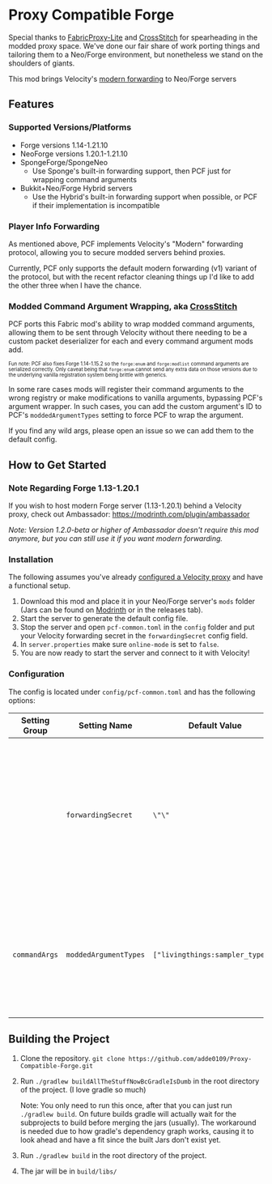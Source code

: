 # Proxy Compatible Forge

Special thanks to [FabricProxy-Lite](<https://github.com/OKTW-Network/FabricProxy-Lite>) and
[CrossStitch](<https://github.com/VelocityPowered/CrossStitch>) for spearheading in the modded proxy space. We've done
our fair share of work porting things and tailoring them to a Neo/Forge environment, but nonetheless we stand on the shoulders of giants.

This mod brings Velocity's [modern forwarding](<https://docs.papermc.io/velocity/player-information-forwarding>) to Neo/Forge servers

## Features

### Supported Versions/Platforms
- Forge versions 1.14-1.21.10
- NeoForge versions 1.20.1-1.21.10
- SpongeForge/SpongeNeo
  - Use Sponge's built-in forwarding support, then PCF just for wrapping command arguments
- Bukkit+Neo/Forge Hybrid servers
  - Use the Hybrid's built-in forwarding support when possible, or PCF if their implementation is incompatible

### Player Info Forwarding

As mentioned above, PCF implements Velocity's "Modern" forwarding protocol, allowing you to secure modded servers behind proxies.

Currently, PCF only supports the default modern forwarding (v1) variant of the protocol, but with the recent refactor cleaning things up I'd like to add the other three when I have the chance.

### Modded Command Argument Wrapping, aka [CrossStitch](<https://github.com/VelocityPowered/CrossStitch>)

PCF ports this Fabric mod's ability to wrap modded command arguments, allowing them to be sent through Velocity without
there needing to be a custom packet deserializer for each and every command argument mods add.

<sub><sup>
Fun note: PCF also fixes Forge 1.14-1.15.2 so the `forge:enum` and `forge:modlist` command arguments are
serialized correctly. Only caveat being that `forge:enum` cannot send any extra data on those versions due to the
underlying vanilla registration system being brittle with generics.
</sup></sub>

In some rare cases mods will register their command arguments to the wrong registry or make modifications to vanilla
arguments, bypassing PCF's argument wrapper. In such cases, you can add the custom argument's ID to PCF's
`moddedArgumentTypes` setting to force PCF to wrap the argument.

If you find any wild args, please open an issue so we can add them to the default config.

## How to Get Started

### Note Regarding Forge 1.13-1.20.1

If you wish to host modern Forge server (1.13-1.20.1) behind a Velocity proxy, check out Ambassador: <https://modrinth.com/plugin/ambassador>

*Note: Version 1.2.0-beta or higher of Ambassador doesn't require this mod anymore, but you can still use it if you want modern forwarding.*

### Installation

The following assumes you've already [configured a Velocity proxy](<https://docs.papermc.io/velocity/getting-started/>) and have a functional setup.

1. Download this mod and place it in your Neo/Forge server's `mods` folder (Jars can be found  on [Modrinth](<https://modrinth.com/mod/proxy-compatible-forge/versions>) or in the releases tab).
2. Start the server to generate the default config file.
3. Stop the server and open `pcf-common.toml` in the `config` folder and put your Velocity forwarding secret in the `forwardingSecret` config field.
4. In `server.properties` make sure `online-mode` is set to `false`.
5. You are now ready to start the server and connect to it with Velocity!

### Configuration

The config is located under `config/pcf-common.toml` and has the following options:

| Setting Group | Setting Name          | Default Value                    | Description                                                                                                                                        |
|---------------|-----------------------|----------------------------------|----------------------------------------------------------------------------------------------------------------------------------------------------|
|               | `forwardingSecret`    | `\"\"`                           | The secret used to verify the player's connection is coming from a trusted proxy. PCF will only handle argument wrapping if this setting is blank. |
| `commandArgs` | `moddedArgumentTypes` | `["livingthings:sampler_types"]` | List of argument types that are not vanilla but are integrated into the server (found in the Vanilla registry).                                    |

## Building the Project

1. Clone the repository. `git clone https://github.com/adde0109/Proxy-Compatible-Forge.git`

2. Run `./gradlew buildAllTheStuffNowBcGradleIsDumb` in the root directory of the project. (I love gradle so much)

    Note: You only need to run this once, after that you can just run `./gradlew build`. On future builds gradle will
    actually wait for the subprojects to build before merging the jars (usually). The workaround is needed due to how
    gradle's dependency graph works, causing it to look ahead and have a fit since the built Jars don't exist yet.

3. Run `./gradlew build` in the root directory of the project.

4. The jar will be in `build/libs/`
